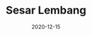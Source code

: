 ---
layout: post
title: "Sesar Lembang"
description: "Sesar Lembang description"
location: 'Lembang'
province: 'Jawa Barat'
mdpl: 1900
picture: '/images/adventure/rinjani/20210529_103137.jpg'
hikingdate: 'november 2020'
nfi: false
date: 2020-12-15
summit: true
categories: 'hiking'
inreview: true
tags: [hiking, adventure, sesar-lembang]
permalink: /sesar-lembang-2
comments: true
share: true
hidden: true
---